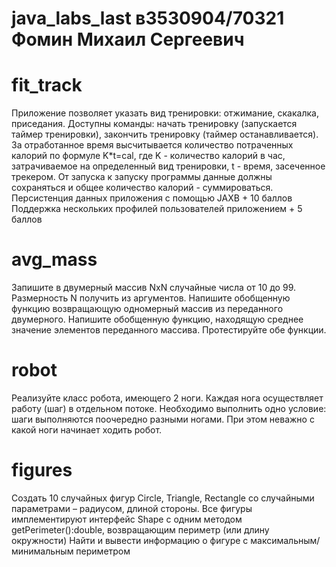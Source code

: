 # java_labs_last в3530904/70321 Фомин Михаил Сергеевич
# fit_track 
Приложение позволяет указать вид тренировки: отжимание, скакалка, приседания. Доступны команды: начать тренировку (запускается таймер тренировки), закончить тренировку (таймер останавливается). За отработанное время высчитывается количество потраченных калорий по формуле K*t=cal, где K - количество калорий в час, затрачиваемое на определенный вид тренировки, t - время, засеченное трекером. От запуска к запуску программы данные должны сохраняться и общее количество калорий - суммироваться.
Персистенция данных приложения с помощью  JAXB + 10 баллов
Поддержка нескольких профилей пользователей приложением + 5 баллов

# avg_mass
Запишите в двумерный массив NxN случайные числа от 10 до 99. Размерность N получить из аргументов.
Напишите обобщенную функцию возвращающую одномерный массив из переданного двумерного.
Напишите обобщенную функцию, находящую среднее значение элементов переданного массива. Протестируйте обе функции.

# robot
Реализуйте класс робота, имеющего 2 ноги. Каждая нога осуществляет работу (шаг) в отдельном потоке. Необходимо выполнить одно условие: шаги выполняются поочередно разными ногами. При этом неважно с какой ноги начинает ходить робот.

# figures
Создать 10 случайных фигур Circle, Triangle, Rectangle со случайными параметрами – радиусом, длиной стороны.
Все фигуры имплементируют интерфейс Shape с одним методом getPerimeter():double, возвращающим периметр (или длину окружности)
Найти и вывести информацию о фигуре с максимальным/минимальным периметром
